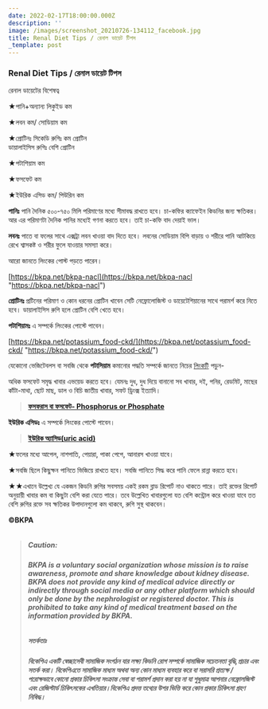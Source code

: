 ```yaml
---
date: 2022-02-17T18:00:00.000Z
description: ''
image: /images/screenshot_20210726-134112_facebook.jpg
title: Renal Diet Tips / রেনাল ডায়েট টিপস
_template: post
---
```



### **Renal Diet Tips / রেনাল ডায়েট টিপস**

রেনাল ডায়েটের বিশেষত্ব

★পানি+অন্যান্য লিকুইড কম

★লবন কম/ সোডিয়াম কম

★প্রোটিনঃ সিকেডি রুগিঃ কম প্রোটিন  
ডায়ালাইসিস রুগিঃ বেশি প্রোটিন

★পটাশিয়াম কম

★ফসফেট কম

★ইউরিক এসিড কম/ পিউরিন কম

**পানিঃ** পানি দৈনিক ৫০০-৭৫০ মিলি পরিমাণের মধ্যে সীমাবদ্ধ রাখতে হবে। চা-কফির ক্যাফেইন কিডনির জন্য ক্ষতিকর। আর এর পরিমাণটা দৈনিক পানির মধ্যেই গণনা করতে হবে। তাই চা-কফি বাদ দেয়াই ভাল।

**লবনঃ** পাতে বা ফলের সাথে এক্সট্রা লবন খাওয়া বাদ দিতে হবে। লবনের সোডিয়াম বিপি বাড়ায় ও শরীরে পানি আটকিয়ে রেখে শ্বাসকষ্ট ও শরীর ফুলে যাওয়ার সমস্যা করে।

আরো জানতে লিংকের পোস্ট পড়তে পারেন।

[https://bkpa.net/bkpa-nacl](https://bkpa.net/bkpa-nacl "https://bkpa.net/bkpa-nacl")

**প্রোটিনঃ** প্রটিনের পরিমাণ ও কোন ধরনের প্রোটিন খাবেন সেটি নেফ্রোলোজিস্ট ও ডায়েটেশিয়ানের সাথে পরামর্শ করে নিতে হবে। ডায়ালাইসিস রুগি হলে প্রোটিন বেশি খেতে হবে।

**পটাশিয়ামঃ** এ সম্পর্কে লিংকের পোস্টে পাবেন।

[https://bkpa.net/potassium_food-ckd/](https://bkpa.net/potassium_food-ckd/ "https://bkpa.net/potassium_food-ckd/")

যেকোনো ভেজিটেবলস বা সবজি থেকে **পটাসিয়াম** কমানোর পদ্ধতি সম্পর্কে জানতে নিচের [লিংকটি](https://bkpa.net/%E0%A6%AF%E0%A7%87%E0%A6%95%E0%A7%8B%E0%A6%A8%E0%A7%8B-%E0%A6%AD%E0%A7%87%E0%A6%9C%E0%A6%BF%E0%A6%9F%E0%A7%87%E0%A6%AC%E0%A6%B2%E0%A6%B8-%E0%A6%AC%E0%A6%BE-%E0%A6%B8%E0%A6%AC%E0%A6%9C%E0%A6%BF-%E0%A6%A5%E0%A7%87%E0%A6%95%E0%A7%87-%E0%A6%AA%E0%A6%9F%E0%A6%BE%E0%A6%B8%E0%A6%BF%E0%A7%9F%E0%A6%BE%E0%A6%AE-%E0%A6%95%E0%A6%AE%E0%A6%BE%E0%A6%A8%E0%A7%8B%E0%A6%B0-%E0%A6%AA%E0%A6%A6%E0%A7%8D%E0%A6%A7%E0%A6%A4%E0%A6%BF/) পড়ুন-

অধিক ফসফেট সমৃদ্ধ খাবার এভয়েড করতে হবে। যেমনঃ দুধ, দুধ দিয়ে বানানো সব খাবার, দই, পনির, রেডমিট, মাছের কাঁটা-মাথা, ছোট মাছ, ডাল ও বিচি জাতীয় খাবার, সফট ড্রিংক্স ইত্যাদি।

> [**ফসফরাস বা ফসফেট- Phosphorus or Phosphate**](https://bkpa.net/%E0%A6%AB%E0%A6%B8%E0%A6%AB%E0%A6%B0%E0%A6%BE%E0%A6%B8-%E0%A6%AC%E0%A6%BE-%E0%A6%AB%E0%A6%B8%E0%A6%AB%E0%A7%87%E0%A6%9F/ "ফসফরাস বা ফসফেট- Phosphorus or Phosphate")

**ইউরিক এসিডঃ** এ সম্পর্কে লিংকের পোস্টে পাবেন।

> [**ইউরিক অ্যাসিড(uric acid)**](https://bkpa.net/uric-acid/ "ইউরিক অ্যাসিড(uric acid)")

★ফলের মধ্যে আপেল, নাশপাতি, পেয়ারা, পাকা পেপে, আনারস খাওয়া যাবে।

★সবজি ছিলে কিছুক্ষন পানিতে ভিজিয়ে রাখতে হবে। সবজি পানিতে সিদ্ধ করে পানি ফেলে রান্না করতে হবে।

★★এখানে উল্লেখ্য যে একজন কিডনি রুগির সবসময় একই রকম ব্লাড রিপোর্ট নাও থাকতে পারে। তাই রক্তের রিপোর্ট অনুয়ায়ী খাবার কম বা কিছুটা বেশি করা যেতে পারে। তবে উল্লেখিত খাবারগুলো যত বেশি কন্ট্রোল করে খাওয়া যাবে তত বেশি রুগির রক্তে সব ক্ষতিকর উপাদানগুলো কম থাকবে, রুগি সুস্থ থাকবেন।

**©BKPA**

> ###### 
>
> ##### **Caution:**
>
> ###### **BKPA is a voluntary social organization whose mission is to raise awareness, promote and share knowledge about kidney disease. BKPA does not provide any kind of medical advice directly or indirectly through social media or any other platform which should only be done by the nephrologist or registered doctor. This is prohibited to take any kind of medical treatment based on the information provided by BKPA.**
>
> ##### **সতর্কতাঃ**
>
> ###### **বিকেপিএ একটি স্বেচ্ছাসেবী সামাজিক সংগঠন যার লক্ষ্য কিডনি রোগ সম্পর্কে সামাজিক সচেতনতা বৃদ্ধি,প্রচার এবং সতর্ক করা। বিকেপিএতে সামাজিক মাধ্যম অথবা অন্য কোন মাধ্যম ব্যবহার করে বা সরাসরি প্রত্যক্ষ / পরোক্ষভাবে কোনো প্রকার চিকিৎসা সংক্রান্ত সেবা বা পরামর্শ প্রদান করা হয় না যা শুধুমাত্র আপনার নেফ্রোলজিস্ট এবং রেজিস্টার্ড চিকিৎসকের এখতিয়ার।বিকেপিএ প্রদত্ত তথ্যের উপর ভিত্তি করে কোন প্রকার চিকিৎসা গ্রহণ নিষিদ্ধ।**

